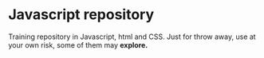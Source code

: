 # Javascript repository
Training repository in Javascript, html and CSS.
Just for throw away, use at your own risk, some of them may **explore.**
